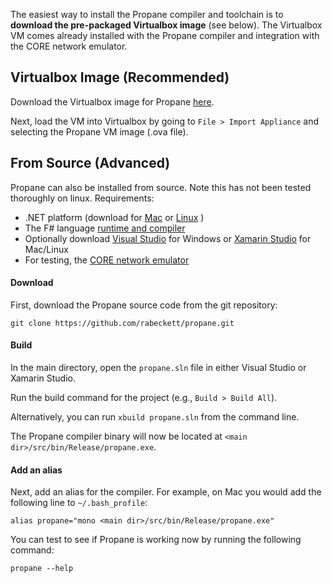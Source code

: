 The easiest way to install the Propane compiler and toolchain is to **download the pre-packaged Virtualbox image** (see below). The Virtualbox VM comes already installed with the Propane compiler and integration with the CORE network emulator.

## Virtualbox Image (Recommended)

Download the Virtualbox image for Propane [here](http://www.cs.princeton.edu/~rbeckett/Propane.ova).

Next, load the VM into Virtualbox by going to `File > Import Appliance` and selecting the Propane VM image (.ova file).


## From Source (Advanced)

Propane can also be installed from source. Note this has not been tested thoroughly on linux. Requirements:

  * .NET platform (download for [Mac](http://www.mono-project.com/download/#download-mac) or [Linux](http://www.mono-project.com/download/#download-lin) )
  * The F# language [runtime and compiler](http://fsharp.org/)
  * Optionally download [Visual Studio](https://beta.visualstudio.com/vs/community/) for Windows or [Xamarin Studio](https://www.xamarin.com/download) for Mac/Linux
  * For testing, the [CORE network emulator](http://www.nrl.navy.mil/itd/ncs/products/core)

#### Download

First, download the Propane source code from the git repository:

```
git clone https://github.com/rabeckett/propane.git
```

#### Build

In the main directory, open the `propane.sln` file in either Visual Studio or Xamarin Studio.

Run the build command for the project (e.g., `Build > Build All`). 

Alternatively, you can run `xbuild propane.sln` from the command line.

The Propane compiler binary will now be located at `<main dir>/src/bin/Release/propane.exe`.

#### Add an alias

Next, add an alias for the compiler. For example, on Mac you would add the following line to `~/.bash_profile`: 

`alias propane="mono <main dir>/src/bin/Release/propane.exe"`

You can test to see if Propane is working now by running the following command:

``` 
propane --help
```
